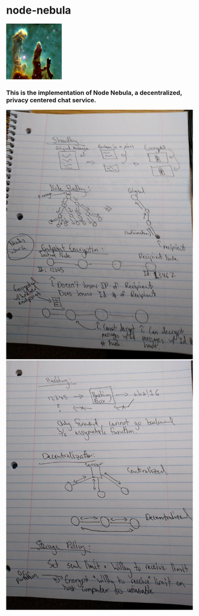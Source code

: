 # node-nebula
<img src="assets/Node_Nebula_Concept_Art.jpg" width="150" height="150"></img>
<h3>This is the implementation of Node Nebula, a decentralized, privacy centered chat service.</h3>
<img src="assets/explanation_part_1.jpg"></img>
<img src="assets/explanation_part_2.jpg"></img>
